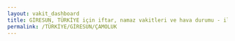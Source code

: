 ```yaml
---
layout: vakit_dashboard
title: GİRESUN, TÜRKİYE için iftar, namaz vakitleri ve hava durumu - ilçe/eyalet seç
permalink: /TÜRKİYE/GİRESUN/ÇAMOLUK
---
```


<script type="text/javascript">
  var GLOBAL_COUNTRY = 'TÜRKİYE';
  var GLOBAL_CITY = 'GİRESUN';
  var GLOBAL_STATE = 'ÇAMOLUK';
  var lat = 72;
  var lon = 21;
</script>
